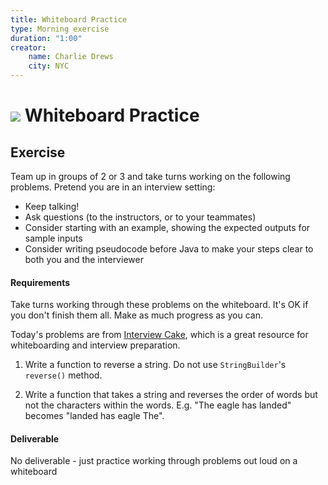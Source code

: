 ```yaml
---
title: Whiteboard Practice
type: Morning exercise
duration: "1:00"
creator:
    name: Charlie Drews
    city: NYC
---
```


# ![](https://ga-dash.s3.amazonaws.com/production/assets/logo-9f88ae6c9c3871690e33280fcf557f33.png) Whiteboard Practice

## Exercise

Team up in groups of 2 or 3 and take turns working on the following problems. Pretend you are in an interview setting:
- Keep talking!
- Ask questions (to the instructors, or to your teammates)
- Consider starting with an example, showing the expected outputs for sample inputs
- Consider writing pseudocode before Java to make your steps clear to both you and the interviewer

#### Requirements

Take turns working through these problems on the whiteboard. It's OK if you don't finish them all. Make as much progress as you can.

Today's problems are from [Interview Cake](https://www.interviewcake.com/), which is a great resource for whiteboarding and interview preparation.

1. Write a function to reverse a string. Do not use `StringBuilder`'s `reverse()` method.

2. Write a function that takes a string and reverses the order of words but not the characters within the words. E.g. "The eagle has landed" becomes "landed has eagle The".

#### Deliverable

No deliverable - just practice working through problems out loud on a whiteboard
